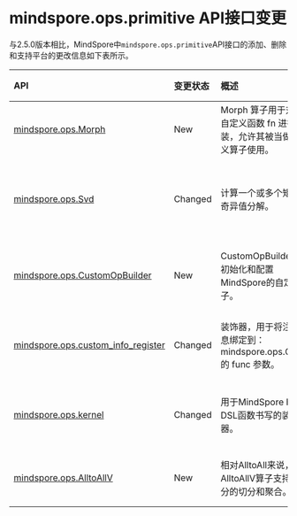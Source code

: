 # mindspore.ops.primitive API接口变更

与2.5.0版本相比，MindSpore中`mindspore.ops.primitive`API接口的添加、删除和支持平台的更改信息如下表所示。

|API|变更状态|概述|支持平台|类别
|:----|:----|:----|:----|:----
[mindspore.ops.Morph](https://mindspore.cn/docs/zh-CN/r2.6.0/api_python/ops/mindspore.ops.Morph.html#mindspore.ops.Morph)|New|Morph 算子用于对用户自定义函数 fn 进行封装，允许其被当做自定义算子使用。|r2.6.0: |框架算子
[mindspore.ops.Svd](https://mindspore.cn/docs/zh-CN/r2.6.0/api_python/ops/mindspore.ops.Svd.html#mindspore.ops.Svd)|Changed|计算一个或多个矩阵的奇异值分解。|r2.5.0: GPU/CPU => r2.6.0: Ascend/GPU/CPU|线性代数算子
[mindspore.ops.CustomOpBuilder](https://mindspore.cn/docs/zh-CN/r2.6.0/api_python/ops/mindspore.ops.CustomOpBuilder.html#mindspore.ops.CustomOpBuilder)|New|CustomOpBuilder 用于初始化和配置MindSpore的自定义算子。|r2.6.0: Ascend/CPU|自定义算子
[mindspore.ops.custom_info_register](https://mindspore.cn/docs/zh-CN/r2.6.0/api_python/ops/mindspore.ops.custom_info_register.html#mindspore.ops.custom_info_register)|Changed|装饰器，用于将注册信息绑定到： mindspore.ops.Custom 的 func 参数。|r2.5.0:  => r2.6.0: Ascend/GPU/CPU|自定义算子
[mindspore.ops.kernel](https://mindspore.cn/docs/zh-CN/r2.6.0/api_python/ops/mindspore.ops.kernel.html#mindspore.ops.kernel)|Changed|用于MindSpore Hybrid DSL函数书写的装饰器。|r2.5.0: Ascend/GPU/CPU => r2.6.0: GPU/CPU|自定义算子
[mindspore.ops.AlltoAllV](https://mindspore.cn/docs/zh-CN/r2.6.0/api_python/ops/mindspore.ops.AlltoAllV.html#mindspore.ops.AlltoAllV)|New|相对AlltoAll来说，AlltoAllV算子支持不等分的切分和聚合。|r2.6.0: Ascend|通信算子
